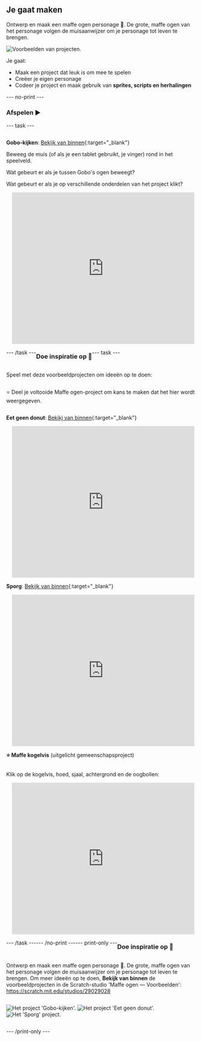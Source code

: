 ## Je gaat maken

Ontwerp en maak een maffe ogen personage 👀. De grote, maffe ogen van het personage volgen de muisaanwijzer om je personage tot leven te brengen.

![Voorbeelden van projecten.](images/showcase-line.png)

Je gaat:

+ Maak een project dat leuk is om mee te spelen
+ Creëer je eigen personage
+ Codeer je project en maak gebruik van **sprites, scripts en herhalingen**

--- no-print ---

### Afspelen ▶️

--- task ---

<div style="display: flex; flex-wrap: wrap">
<div style="flex-basis: 175px; flex-grow: 1">  

**Gobo-kijken**: [Bekijk van binnen](https://scratch.mit.edu/projects/495141114/editor){:target="_blank"}

Beweeg de muis (of als je een tablet gebruikt, je vinger) rond in het speelveld. 

Wat gebeurt er als je tussen Gobo's ogen beweegt? 
  
Wat gebeurt er als je op verschillende onderdelen van het project klikt?
</div>
<div>

<div class="scratch-preview" style="margin-left: 15px;">
  <iframe allowtransparency="true" width="485" height="402" src="https://scratch.mit.edu/projects/embed/495141114/?autostart=false" frameborder="0"></iframe>
</div>

</div>

--- /task ---

### Doe inspiratie op 💭

--- task ---

Speel met deze voorbeeldprojecten om ideeën op te doen:

⭐ Deel je voltooide Maffe ogen-project om kans te maken dat het hier wordt weergegeven.

**Eet geen donut**: [Bekikj van binnen](https://scratch.mit.edu/projects/495865093/editor){:target="_blank"}
<div class="scratch-preview" style="margin-left: 15px;">
  <iframe allowtransparency="true" width="485" height="402" src="https://scratch.mit.edu/projects/embed/495865093/?autostart=false" frameborder="0"></iframe>
</div>

**Sporg**: [Bekijk van binnen](https://scratch.mit.edu/projects/495865892/editor){:target="_blank"}
<div class="scratch-preview" style="margin-left: 15px;">
  <iframe allowtransparency="true" width="485" height="402" src="https://scratch.mit.edu/projects/embed/495865892/?autostart=false" frameborder="0"></iframe>
</div>

**⭐ Maffe kogelvis** (uitgelicht gemeenschapsproject)

Klik op de kogelvis, hoed, sjaal, achtergrond en de oogbollen:

<div class="scratch-preview" style="margin-left: 15px;">
  <iframe allowtransparency="true" width="485" height="402" src="https://scratch.mit.edu/projects/embed/772759744/?autostart=false" frameborder="0"></iframe>
</div>

--- /task ---

--- /no-print ---

--- print-only ---

### Doe inspiratie op 💭

Ontwerp en maak een maffe ogen personage 👀. De grote, maffe ogen van het personage volgen de muisaanwijzer om je personage tot leven te brengen. Om meer ideeën op te doen, **Bekijk van binnen** de voorbeeldprojecten in de Scratch-studio 'Maffe ogen — Voorbeelden': https://scratch.mit.edu/studios/29029028

![Het project 'Gobo-kijken'.](images/gobo-watching.png) ![Het project 'Eet geen donut'.](images/dont-eat-donut.png) ![Het 'Sporg' project.](images/sporg.png)

--- /print-only ---

 
